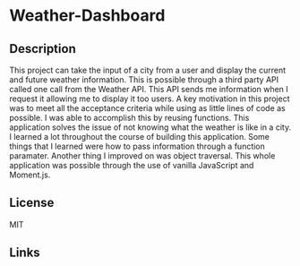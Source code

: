 # Weather-Dashboard

## Description

This project can take the input of a city from a user and display the current and future weather information.  This is possible through a third party API called one call from the Weather API.  This API sends me information when I request it allowing me to display it too users.  A key motivation in this project was to meet all the acceptance criteria while using as little lines of code as possible.  I was able to accomplish this by reusing functions.  This application solves the issue of not knowing what the weather is like in a city.  I learned a lot throughout the course of building this application.  Some things that I learned were how to pass information through a function paramater.  Another thing I improved on was object traversal.  This whole application was possible through the use of vanilla JavaScript and Moment.js.


## License

MIT

## Links











